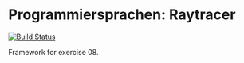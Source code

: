 Programmiersprachen: Raytracer
===========

[![Build Status](https://secure.travis-ci.org/vrsys/programmiersprachen-raytracer.png)](http://travis-ci.org/vrsys/programmiersprachen-raytracer)

Framework for exercise 08.
